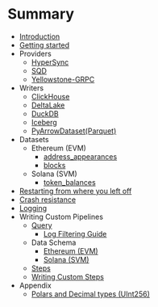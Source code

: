 # Summary

- [Introduction](./introduction.md)
- [Getting started](./getting_started.md)
- Providers
    - [HyperSync](./providers/hypersync.md)
    - [SQD](./providers/sqd.md)
    - [Yellowstone-GRPC](./providers/yellowstone_grpc.md)
- Writers
    - [ClickHouse](./writers/clickhouse.md)
    - [DeltaLake](./writers/delta_lake.md)
    - [DuckDB](./writers/duckdb.md)
    - [Iceberg](./writers/iceberg.md)
    - [PyArrowDataset(Parquet)](./writers/pyarrow_dataset.md)
- Datasets
    - Ethereum (EVM)
        - [address_appearances](./datasets/evm/address_appearances.md)
        - [blocks](./datasets/evm/blocks.md)
    - Solana (SVM)
        - [token_balances](./datasets/svm/token_balances.md)
- [Restarting from where you left off](./restart_from_block.md)
- [Crash resistance](./crash_resistance.md)
- [Logging](./logging.md)
- Writing Custom Pipelines
    - [Query](./pipeline/query.md)
        - [Log Filtering Guide](./pipeline/query.md#log-filtering-guide)
    - Data Schema
        - [Ethereum (EVM)](./pipeline/schema/evm.md)
        - [Solana (SVM)](./pipeline/schema/svm.md)
    - [Steps](./pipeline/steps.md)
    - [Writing Custom Steps](./pipeline/custom_steps.md)
- Appendix
    - [Polars and Decimal types (UInt256)](./appendix/polars_and_decimal.md)

